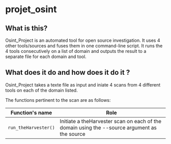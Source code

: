 # projet_osint

## What is this?

Osint_Project is an automated tool for open source investigation. It uses 4 other tools/sources and fuses them in one command-line script. It runs the 4 tools consecutively on a list of domain and outputs the result to a separate file for each domain and tool.

## What does it do and how does it do it ?

Osint_Project takes a texte file as input and iniate 4 scans from 4 different tools on each of the domain listed.

The functions pertinent to the scan are as follows:

|Function's name|Role|
|---------------|----|
|`run_theHarvester()`|Initiate a theHarvester scan on each of the domain using the --source argument as the source|
